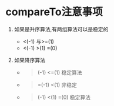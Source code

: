 # compareTo注意事项

1. 如果是升序算法,有两组算法可以是稳定的
   - <(-1) 与>=(1)
   - <(-1) >(1) =(0)
  
2. 如果降序算法
   - >(-1) <=(1) 稳定算法
   - >=(-1) <(1) 非稳定
   - >(-1) <(1) =(0) 稳定算法